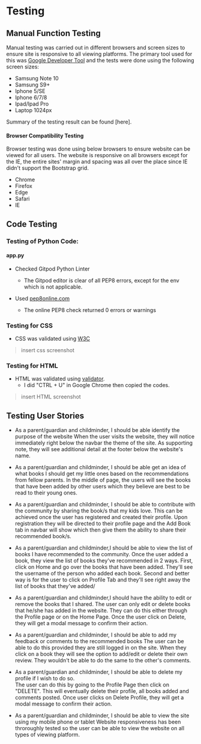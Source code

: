 # Testing

## Manual Function Testing
Manual testing was carried out in different browsers and screen sizes to ensure site is responsive to all viewing platforms. The primary tool used for this was [Google Developer Tool](https://developers.google.com/web/tools/chrome-devtools) and the tests were done using the following screen sizes:
* Samsung Note 10
* Samsung S9+
* Iphone 5/SE
* Iphone 6/7/8
* Ipad/Ipad Pro
* Laptop 1024px

Summary of the testing result can be found [here]. 
 
#### Browser Compatibility Testing
Browser testing was done using below browsers to ensure website can be viewed for all users. The website is responsive on all browsers except for the IE, the entire sites' margin and spacing was all over the place since IE didn't support the Bootstrap grid.

* Chrome
* Firefox
* Edge
* Safari
* IE

## Code Testing

### Testing of Python Code:

#### app.py 

- Checked Gitpod Python Linter
  - The Gitpod editor is clear of all PEP8 errors, except for the env which is not applicable.

- Used [pep8online.com](http://pep8online.com/checkresult)
  - The online PEP8 check returned 0 errors or warnings

### Testing for CSS

- CSS was validated using [W3C](https://jigsaw.w3.org/css-validator/)
> insert css screenshot

### Testing for HTML

- HTML was validated using [validator](https://validator.w3.org/). 
  - I did "CTRL + U" in Google Chrome then copied the codes. 
> insert HTML screenshot

## Testing User Stories

* As a parent/guardian and childminder, I should be able identify the purpose of the website 
When the user visits the website, they will notice immediately right below the navbar the theme of the site. As supporting note, they will see additional detail at the footer below the website's name. 

* As a parent/guardian and childminder, I should be able get an idea of what books I should get my little ones
    based on the recommendations from fellow parents.
In the middle of page, the users will see the books that have been added by other users which they believe are best to be read to their young ones. 

* As a parent/guardian and childminder, I should be able to contribute with the community by sharing
    the book/s that my kids love.
This can be achieved once the user has registered and created their profile. Upon registration they will be directed to their profile page and the Add Book tab in navbar will show which then give them the ability to share their recommended book/s.

* As a parent/guardian and childminder,I should be able to view the list of books I have recommended to the community.
Once the user added a book, they view the list of books they've recommended in 2 ways. First, click on Home and go over the books that have been added. They'll see the username of the person who added each book. Second and better way is for the user to click on Profile Tab and they'll see right away the list of books that they've added/ 

* As a parent/guardian and childminder,I should have the ability to edit or remove the books that I shared.
The user can only edit or delete books that he/she has added in the website. They can do this either through the Profile page or on the Home Page. Once the user click on Delete, they will get a modal message to confirm their action. 

* As a parent/guardian and childminder, I should be able to add my feedback or comments to the recommended books
The user can be able to do this provided they are still logged in on the site. When they click on a book they will see the option to add/edit or delete their own review. They wouldn't be able to do the same to the other's comments. 

* As a parent/guardian and childminder, I should be able to delete my profile if I wish to do so.  
The user can do this by going to the Profile Page then click on "DELETE". This will eventually delete their profile, all books added and comments posted. Once user clicks on Delete Profile, they will get a modal message to confirm their action.

* As a parent/guardian and childminder, I should be able to view the site using my mobile phone or tablet
Website responsiveness has been throroughly tested so the user can be able to view the website on all types of viewing platform.

